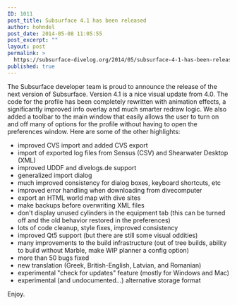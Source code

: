 ```yaml
---
ID: 1011
post_title: Subsurface 4.1 has been released
author: hohndel
post_date: 2014-05-08 11:05:55
post_excerpt: ""
layout: post
permalink: >
  https://subsurface-divelog.org/2014/05/subsurface-4-1-has-been-released/
published: true
---
```

The Subsurface developer team is proud to announce the release of the next version of Subsurface. Version 4.1 is a nice visual update from 4.0. The code for the profile has been completely rewritten with animation effects, a significantly improved info overlay and much smarter redraw logic. We also added a toolbar to the main window that easily allows the user to turn on and off many of options for the profile without having to open the preferences window. Here are some of the other highlights:
<ul>
	<li>improved CVS import and added CVS export</li>
	<li>import of exported log files from Sensus (CSV) and Shearwater Desktop (XML)</li>
	<li>improved UDDF and divelogs.de support</li>
	<li>generalized import dialog</li>
	<li>much improved consistency for dialog boxes, keyboard shortcuts, etc</li>
	<li>improved error handling when downloading from divecomputer</li>
	<li>export an HTML world map with dive sites</li>
	<li>make backups before overwriting XML files</li>
	<li>don't display unused cylinders in the equipment tab (this can be turned off and the old behavior restored in the preferences)</li>
	<li>lots of code cleanup, style fixes, improved consistency</li>
	<li>improved Qt5 support (but there are still some visual oddities)</li>
	<li>many improvements to the build infrastructure (out of tree builds, ability to build without Marble, make WIP planner a config option)</li>
	<li>more than 50 bugs fixed</li>
	<li>new translation (Greek, British-English, Latvian, and Romanian)</li>
	<li>experimental "check for updates" feature (mostly for Windows and Mac)</li>
	<li>experimental (and undocumented...) alternative storage format</li>
</ul>
Enjoy.